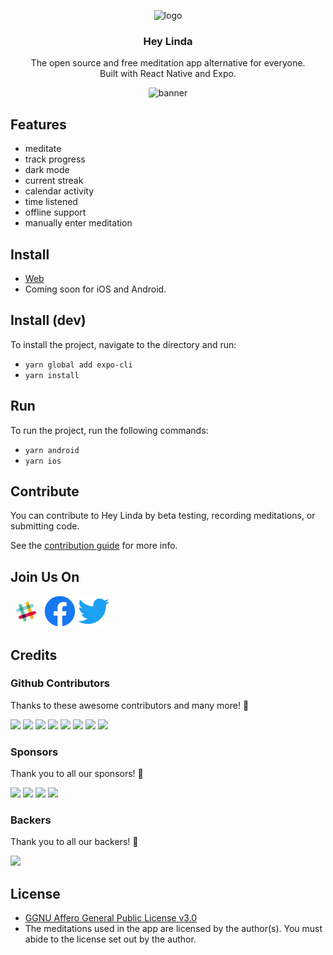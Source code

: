 <p align="center">
  <img src="https://avatars.githubusercontent.com/u/88053790" alt="logo" height="150"/>
</p>
<h3 align="center">
  Hey Linda
</h3>
<p align="center">
  The open source and free meditation app alternative for everyone. <br />Built with React Native and Expo.
</p>
<p align="center">
  <img src="https://user-images.githubusercontent.com/3059371/127218639-9b801064-97df-4eb6-9518-94b09c42e031.jpg" alt="banner" />
</p>

## Features

- meditate
- track progress
- dark mode
- current streak
- calendar activity
- time listened
- offline support
- manually enter meditation

## Install

- [Web](https://web.heylinda.app/)
- Coming soon for iOS and Android.

## Install (dev)

To install the project, navigate to the directory and run:

- `yarn global add expo-cli`
- `yarn install`

## Run

To run the project, run the following commands:

- `yarn android`
- `yarn ios`

## Contribute

You can contribute to Hey Linda by beta testing, recording meditations, or submitting code.

See the [contribution guide](CONTRIBUTING.md) for more info.

## Join Us On

<a href="https://join.slack.com/t/heylinda/shared_invite/zt-1262koff6-1D7BjNHbFgRhR5FKJoCF0g"><img src="docs/images/logos/slack.gif" height="50px"/></a>
<a href="https://www.facebook.com/heylindabot"><img src="docs/images/logos/facebook.png" height="50px"/></a>
<a href="https://twitter.com/heylindahq"><img src="docs/images/logos/twitter.png" height="50px"/></a>

## Credits

### Github Contributors

Thanks to these awesome contributors and many more! 🧘

[![](https://github.com/trentmercer.png?size=50)](https://github.com/trentmercer)
[![](https://github.com/watadarkstar.png?size=50)](https://github.com/watadarkstar)
[![](https://github.com/AliNisarAhmed.png?size=50)](https://github.com/AliNisarAhmed)
[![](https://github.com/lsmacedo.png?size=50)](https://github.com/lsmacedo)
[![](https://github.com/alexandrvicente.png?size=50)](https://github.com/alexandrvicente)
[![](https://github.com/pedpess.png?size=50)](https://github.com/pedpess)
[![](https://github.com/orama254.png?size=50)](https://github.com/orama254)
[![](https://github.com/Kevan-Y.png?size=50)](https://github.com/Kevan-Y)

### Sponsors

Thank you to all our sponsors! 🥇

<a href="https://opencollective.com/heylinda/sponsor/0/website" target="_blank"><img src="https://opencollective.com/heylinda/sponsor/0/avatar.svg"></a>
<a href="https://opencollective.com/heylinda/sponsor/1/website" target="_blank"><img src="https://opencollective.com/heylinda/sponsor/1/avatar.svg"></a>
<a href="https://opencollective.com/heylinda/sponsor/2/website" target="_blank"><img src="https://opencollective.com/heylinda/sponsor/2/avatar.svg"></a>
<a href="https://opencollective.com/heylinda/sponsor/3/website" target="_blank"><img src="https://opencollective.com/heylinda/sponsor/3/avatar.svg"></a>

### Backers

Thank you to all our backers! 🙏

<a href="https://opencollective.com/heylinda#backers" target="_blank"><img src="https://opencollective.com/heylinda/backers.svg?width=890"></a>

## License

- [GGNU Affero General Public License v3.0](https://github.com/heylinda/heylinda-app/blob/main/LICENSE)
- The meditations used in the app are licensed by the author(s). You must abide to
  the license set out by the author.
